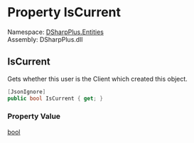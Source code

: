 # Property IsCurrent

Namespace: [DSharpPlus.Entities](DSharpPlus.Entities.md)  
Assembly: DSharpPlus.dll

## <a id="DSharpPlus_Entities_DiscordUser_IsCurrent"></a>IsCurrent

Gets whether this user is the Client which created this object.

```csharp
[JsonIgnore]
public bool IsCurrent { get; }
```

### Property Value

[bool](https://learn.microsoft.com/dotnet/api/system.boolean)

